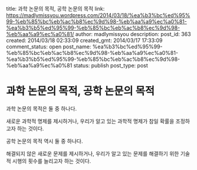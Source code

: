 title: 과학 논문의 목적, 공학 논문의 목적
link: https://madlymissyou.wordpress.com/2014/03/18/%ea%b3%bc%ed%95%99-%eb%85%bc%eb%ac%b8%ec%9d%98-%eb%aa%a9%ec%a0%81-%ea%b3%b5%ed%95%99-%eb%85%bc%eb%ac%b8%ec%9d%98-%eb%aa%a9%ec%a0%81/
author: madlymissyou
description: 
post_id: 363
created: 2014/03/18 02:33:09
created_gmt: 2014/03/17 17:33:09
comment_status: open
post_name: %ea%b3%bc%ed%95%99-%eb%85%bc%eb%ac%b8%ec%9d%98-%eb%aa%a9%ec%a0%81-%ea%b3%b5%ed%95%99-%eb%85%bc%eb%ac%b8%ec%9d%98-%eb%aa%a9%ec%a0%81
status: publish
post_type: post

# 과학 논문의 목적, 공학 논문의 목적

과학 논문의 목적은 둘 중 하나다.

새로운 과학적 명제를 제시하거나, 우리가 알고 있는 과학적 명제가 참일 확률을 조정하고자 하는 것이다.

공학 논문의 목적 역시 둘 중 하나다.

해결되지 않은 새로운 문제를 제시하거나, 우리가 알고 있는 문제를 해결하기 위한 기술적 시행의 횟수를 늘리고자 하는 것이다.